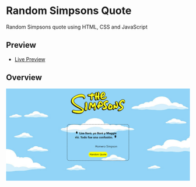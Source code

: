 # Random Simpsons Quote

Random Simpsons quote using HTML, CSS and JavaScript

## Preview 

  - <a href="https://vanesabordanaro.github.io/random-simpsons-quote/">Live Preview</a>

## Overview

<img src="preview.png" alt="overview"></a>
